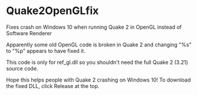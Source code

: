 # Quake2OpenGLfix
Fixes crash on Windows 10 when running Quake 2 in OpenGL instead of Software Renderer

Apparently some old OpenGL code is broken in Quake 2 and changing "%s" to "%p" appears to have fixed it.

This code is only for ref_gl.dll so you shouldn't need the full Quake 2 (3.21) source code.

Hope this helps people with Quake 2 crashing on Windows 10!
To download the fixed DLL, click Release at the top.
